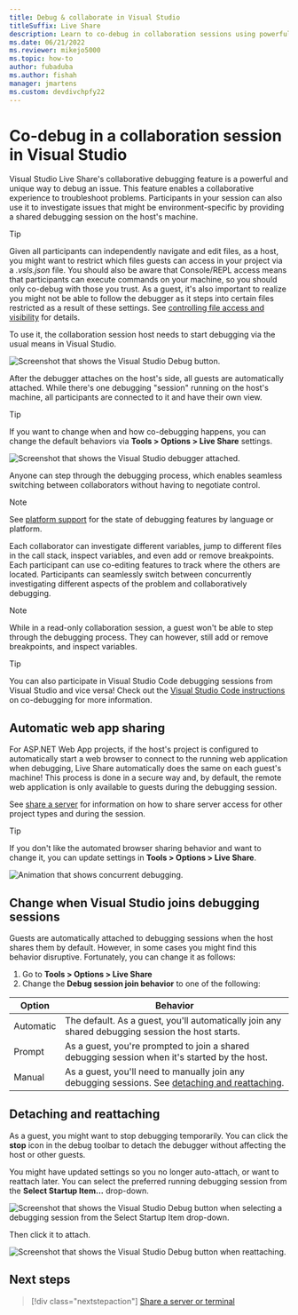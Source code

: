 ```yaml
---
title: Debug & collaborate in Visual Studio
titleSuffix: Live Share
description: Learn to co-debug in collaboration sessions using powerful tools included in Visual Studio and Live Share.
ms.date: 06/21/2022
ms.reviewer: mikejo5000
ms.topic: how-to
author: fubaduba
ms.author: fishah
manager: jmartens
ms.custom: devdivchpfy22
---
```


<!--
Copyright © Microsoft Corporation
All rights reserved.
Creative Commons Attribution 4.0 License (International): https://creativecommons.org/licenses/by/4.0/legalcode
-->

# Co-debug in a collaboration session in Visual Studio

Visual Studio Live Share's collaborative debugging feature is a powerful and unique way to debug an issue. This feature enables a collaborative experience to troubleshoot problems. Participants in your session can also use it to investigate issues that might be environment-specific by providing a shared debugging session on the host's machine.

> [!TIP]
> Given all participants can independently navigate and edit files, as a host, you might want to restrict which files guests can access in your project via a *.vsls.json* file. You should also be aware that Console/REPL access means that participants can execute commands on your machine, so you should only co-debug with those you trust. As a guest, it's also important to realize you might not be able to follow the debugger as it steps into certain files restricted as a result of these settings. See [controlling file access and visibility](../reference/security.md#controlling-file-access-and-visibility) for details.

To use it, the collaboration session host needs to start debugging via the usual means in Visual Studio.

![Screenshot that shows the Visual Studio Debug button.](../media/vs-debug-button.png)

After the debugger attaches on the host's side, all guests are automatically attached. While there's one debugging "session" running on the host's machine, all participants are connected to it and have their own view.

> [!TIP]
> If you want to change when and how co-debugging happens, you can change the default behaviors via **Tools > Options > Live Share** settings.

![Screenshot that shows the Visual Studio debugger attached.](../media/vs-debugger.png)

Anyone can step through the debugging process, which enables seamless switching between collaborators without having to negotiate control.

> [!NOTE]
> See [platform support](../reference/platform-support.md) for the state of debugging features by language or platform.

Each collaborator can investigate different variables, jump to different files in the call stack, inspect variables, and even add or remove breakpoints. Each participant can use co-editing features to track where the others are located. Participants can seamlessly switch between concurrently investigating different aspects of the problem and collaboratively debugging.

> [!NOTE]
> While in a read-only collaboration session, a guest won't be able to step through the debugging process. They can however, still add or remove breakpoints, and inspect variables.

> [!TIP]
> You can also participate in Visual Studio Code debugging sessions from Visual Studio and vice versa! Check out the [Visual Studio Code instructions](codebug-visual-studio-code.md) on co-debugging for more information.

## Automatic web app sharing

For ASP.NET Web App projects, if the host's project is configured to automatically start a web browser to connect to the running web application when debugging, Live Share automatically does the same on each guest's machine! This process is done in a secure way and, by default, the remote web application is only available to guests during the debugging session.

See [share a server](share-server-visual-studio.md) for information on how to share server access for other project types and during the session.

> [!TIP]
> If you don't like the automated browser sharing behavior and want to change it, you can update settings in **Tools > Options > Live Share**.

![Animation that shows concurrent debugging.](../media/co-debug.gif)

## Change when Visual Studio joins debugging sessions

Guests are automatically attached to debugging sessions when the host shares them by default. However, in some cases you might find this behavior disruptive. Fortunately, you can change it as follows:

1. Go to **Tools > Options > Live Share**
2. Change the **Debug session join behavior** to one of the following:

| Option | Behavior |
|--------|----------|
| Automatic | The default. As a guest, you'll automatically join any shared debugging session the host starts. |
| Prompt | As a guest, you're prompted to join a shared debugging session when it's started by the host. |
| Manual | As a guest, you'll need to manually join any debugging sessions. See [detaching and reattaching](#detaching-and-reattaching).|

## Detaching and reattaching

As a guest, you might want to stop debugging temporarily. You can click the **stop** icon in the debug toolbar to detach the debugger without affecting the host or other guests.

You might have updated settings so you no longer auto-attach, or want to reattach later. You can select the preferred running debugging session from the **Select Startup Item...** drop-down.

![Screenshot that shows the Visual Studio Debug button when selecting a debugging session from the Select Startup Item drop-down.](../media/vs-select-reattach.png)

Then click it to attach.

![Screenshot that shows the Visual Studio Debug button when reattaching.](../media/vs-reattach.png)

## Next steps

> [!div class="nextstepaction"]
> [Share a server or terminal](share-server-visual-studio.md)
